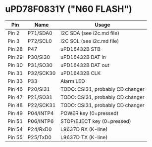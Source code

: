 # uPD78F0831Y ("N60 FLASH")

| Pin       | Name      | Usage                           |
|-----------|-----------|---------------------------------|
|Pin  2     |P71/SDA0   |I2C SDA (see i2c.md file)        |      
|Pin  3     |P72/SCL0   |I2C SCL (see i2c.md file)        |
|Pin 28     |P47        |uPD16432B STB                    |
|Pin 29     |P30/SI30   |uPD16432B DAT in                 |
|Pin 30     |P31/SO30   |uPD16432B DAT out                |
|Pin 31     |P32/SCK30  |uPD16432B CLK                    |
|Pin 33     |P33        |Alarm LED                        |
|Pin 46     |P20/SI31   |TODO: CSI31, probably CD changer |
|Pin 47     |P21/SO31   |TODO: CSI31, probably CD changer |
|Pin 48     |P22/SCK31  |TODO: CSI31, probably CD changer |
|Pin 49     |P04/INTP4  |POWER key (0=pressed)            |
|Pin 51     |P06/INTP6  |STOP/EJECT key (0=pressed)       |
|Pin 54     |P24/RxD0   |L9637D RX (K-line)               |
|Pin 55     |P25/TxD0   |L9637D TX (K-line)               |
